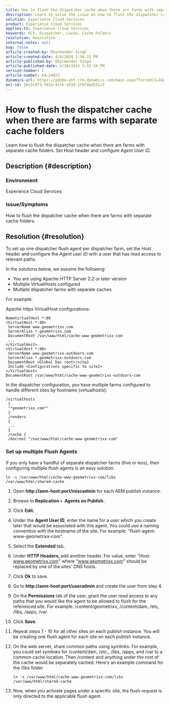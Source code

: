 ```yaml
---
title: How to flush the dispatcher cache when there are farms with separate cache folders
description: Learn to solve the issue on how to flush the dispatcher cache when there are farms with separate cache folders.
solution: Experience Cloud Services
product: Experience Cloud Services
applies-to: Experience Cloud Services
keywords: KCS, Dispatcher, Cache, Cache Folders
resolution: Resolution
internal-notes: null
bug: false
article-created-by: Dharmender Singh
article-created-date: 4/4/2024 1:56:33 PM
article-published-by: Dharmender Singh
article-published-date: 4/10/2024 5:32:34 PM
version-number: 1
article-number: KA-24023
dynamics-url: https://adobe-ent.crm.dynamics.com/main.aspx?forceUCI=1&pagetype=entityrecord&etn=knowledgearticle&id=9c67221f-8bf2-ee11-904b-6045bd034c54
exl-id: 5bc5c9f3-f82a-4ccb-a93d-2f6fdad531c3
---
```

# How to flush the dispatcher cache when there are farms with separate cache folders


Learn how to flush the dispatcher cache when there are farms with separate cache folders. Set Host header and configure *Agent User ID.*

## Description {#description}


### Environment

Experience Cloud Services

### Issue/Symptoms

How to flush the dispatcher cache when there are farms with separate cache folders.


## Resolution {#resolution}


To set up one dispatcher flush agent per dispatcher farm, set the Host header and configure the *Agent user ID* with a user that has read access to relevant paths.

In the solutions below, we assume the following:

- You are using Apache HTTP Server 2.2 or later version
- Multiple VirtualHosts configured
- Multiple dispatcher farms with separate caches


For example:

Apache https VirtualHost configurations:


```
NameVirtualHost *:80
<VirtualHost *:80>
 ServerName www.geometrixx.com
 ServerAlias *.geometrixx.com
 DocumentRoot /var/www/html/cache-www-geometrixx-com
 ...
</VirtualHost>
<VirtualHost *:80>
 ServerName www.geometrixx-outdoors.com
 ServerAlias *.geometrixx-outdoors.com
 DocumentRoot <Global Doc root>/site2
 Include <Configurations specific to site2>
</VirtualHost>
DocumentRoot /var/www/html/cache-www-geometrixx-outdoors-com
```


In the dispatcher configuration, you have multiple farms configured to handle different sites by hostname (virtualhosts):


```
/virtualhosts
 {
 "*geometrixx.com*"
 }
 /renders
 {
 ...
 }
 /cache {
 /docroot "/var/www/html/cache-www-geometrixx-com"
```


### Set up multiple Flush Agents

If you only have a handful of separate dispatcher farms (five or less), then configuring multiple flush agents is an easy solution.


```
ln -s /var/www/html/cache-www-geometrixx-com/libs /var/www/html/shared-cache
```


1. Open <b>http://aem-host:port/miscadmin</b> for each AEM publish instance.
2. Browse to <b>Replication `>`  Agents on Publish.</b>
3. Click <b>Edit.</b>
4. Under the <b>Agent User ID</b>, enter the name for a user which you create later that would be associated with this agent. You could use a naming convention with the hostname of the site. For example: "flush-agent-www-geometrixx-com".
5. Select the <b>Extended </b>tab<b>.</b>
6. Under <b>HTTP Headers, </b>add another header. For value, enter "Host: www.geometrixx.com" where "www.geometrixx.com" should be replaced by one of the sites' DNS hosts.
7. Click <b>Ok</b> to save.
8. Go to <b>http://aem-host:port/useradmin </b>and create the user from step 4.
9. On the <b>Permissions </b>tab of the user, grant the user read access to any paths that you would like the agent to be allowed to flush for the referenced site. For example: /content/geometrixx, /content/dam, /etc, /libs, /apps, /var.
10. Click <b>Save</b>.
11. Repeat steps 1 - 10 for all other sites on each publish instance. You will be creating one flush agent for each site on each publish instance.
12. On the web server, share common paths using symlinks. For example, you could set symlinks for /content/dam, /etc., /libs, /apps, and /var to a common cache location. Then /content and anything under the root of the cache would be separately cached. Here's an example command for the /libs folder 

    


    ```
    ln -s /var/www/html/cache-www-geometrixx-com/libs /var/www/html/shared-cache
    ```



    
13. Now, when you activate pages under a specific site, the flush request is only directed to the applicable flush agent.
